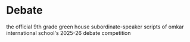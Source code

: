 # Debate

the official 9th grade green house subordinate-speaker scripts of omkar international school's 2025-26 debate competition
